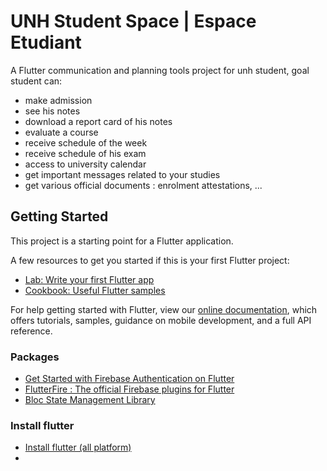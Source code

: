 # UNH Student Space | Espace Etudiant

A Flutter communication and planning tools project for unh student, goal student can:
- make admission
- see his notes
- download a report card of his notes  
- evaluate a course
- receive schedule of the week
- receive schedule of his exam
- access to university calendar
- get important messages related to your studies
- get various official documents : enrolment attestations, ...


## Getting Started

This project is a starting point for a Flutter application.

A few resources to get you started if this is your first Flutter project:

- [Lab: Write your first Flutter app](https://flutter.dev/docs/get-started/codelab)
- [Cookbook: Useful Flutter samples](https://flutter.dev/docs/cookbook)

For help getting started with Flutter, view our
[online documentation](https://flutter.dev/docs), which offers tutorials,
samples, guidance on mobile development, and a full API reference.

### Packages
- [Get Started with Firebase Authentication on Flutter](https://firebase.google.com/docs/auth/flutter/start)
- [FlutterFire : The official Firebase plugins for Flutter](https://firebase.flutter.dev/)
- [Bloc State Management Library](https://bloclibrary.dev/#/)

### Install flutter
- [Install flutter (all platform)](https://docs.flutter.dev/get-started/install)
- []()
